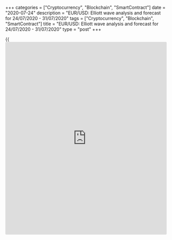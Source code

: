 +++
categories = ["Cryptocurrency", "Blockchain", "SmartContract"]
date = "2020-07-24"
description = "EUR/USD: Elliott wave analysis and forecast for 24/07/2020 - 31/07/2020"
tags = ["Cryptocurrency", "Blockchain", "SmartContract"]
title = "EUR/USD: Elliott wave analysis and forecast for 24/07/2020 - 31/07/2020"
type = "post"
+++

{{<iframe id="large-banner" src="https://www.bounty.group/#slide=17.0" width="100%" height="600" scrolling="no" style="border: 0px solid rgb(216, 221, 230); border-radius: 3px;">}}

July 24, 2020

July 24, 2020

EUR/USD: Elliott wave analysis and forecast for 24/07/2020 –
31/07/2020Alex Geuta

## [EUR/USD][1] remains likely to grow. Estimated pivot point is at a
level of 1.1498.

 **Main scenario:** consider long positions from corrections above the
level of 1.1498 with a target of 1.1700 – 1.1750.

 **Alternative scenario:** breakout and consolidation below the level of
1.1498 will allow the pair to continue declining to the levels of 1.1372
– 1.1251.

 **Analysis:** Supposedly, a descending correction of larger degree
finished developing on the [daily](https://www.fintecher.org/2020/03/03/forex-trading-daily-strategy/) time frame in the form of wave (2) and
the third wave (3) started developing. On the H4 time frame, the first
counter-trend wave 1 of (3) is forming, with wave iii of 1 continuing to
form inside. Apparently, the fifth wave of smaller degree (v) of iii of
1 is developing on the H1 time frame, with wave iii of (v) continuing to
develop inside. If the presumption is correct, the pair will continue to
rise to the levels of 1.1700 – 1.1750. The level of 1.1498 is critical
in this scenario. Its breakout will allow the pair to continue falling
to the levels of 1.1372 – 1.1251.

![LiteForex: EUR/USD: Elliott wave analysis and forecast for 24/07/2020
– 31/07/2020][2]

* * *

![LiteForex: EUR/USD: Elliott wave analysis and forecast for 24/07/2020
– 31/07/2020][3]

* * *

![LiteForex: EUR/USD: Elliott wave analysis and forecast for 24/07/2020
– 31/07/2020][4]

* * *

P.S. Did you like my article? Share it in social networks: it will be
the best “thank you" :)

Ask me questions and comment below. I’ll be glad to answer your
questions and give necessary explanations.

 **Useful links:**

  * I recommend trying to trade with a reliable broker [here][5]. The system allows you to trade by yourself or copy successful traders from all across the globe.
  * Use my promo-code BLOG for getting deposit bonus 50% on LiteForex platform. Just enter this code in the appropriate field while [depositing][6] your trading account.
  * Telegram channel with high-quality analytics, Forex reviews, training articles, and other useful things for traders <t.me/liteforex>

## Price chart of EURUSD in real time mode

![EUR/USD: Elliott wave analysis and forecast for 24/07/2020 –
31/07/2020][7]

The content of this article reflects the author’s opinion and does not
necessarily reflect the official position of LiteForex. The material
published on this page is provided for informational purposes only and
should not be considered as the provision of investment advice for the
purposes of Directive 2004/39/EC.

Rate this article:

{{value}}

( {{count}} {{title}} )

   1. my.liteforex.com/trading/chart?symbol=EURUSD
   2. cdn.liteforex.com/cache/uploads/blog_post/wave-analisys/24-07-2020/EURUSDH1.png?w=30&s=10837a1acef59e7415fe587345697953
   3. cdn.liteforex.com/cache/uploads/blog_post/wave-analisys/24-07-2020/EURUSDH4.png?w=30&s=801b221e158732fe46a758134e6118b5
   4. cdn.liteforex.com/cache/uploads/blog_post/wave-analisys/24-07-2020/EURUSDDaily.png?w=30&s=4ab43bb61c0e0420cc31087034be988d
   5. my.liteforex.com/?category=analysts-opinions&slug=eurusd-elliott-wave-analysis-and-forecast-for-24072020---31072020&openPopup=%2Fregistration%2Fpopup&utm_source=blog&utm_medium=article&utm_campaign=bonus
   6. my.liteforex.com/deposit/?category=analysts-opinions&slug=eurusd-elliott-wave-analysis-and-forecast-for-24072020---31072020&promo_code=BLOG&utm_source=blog&utm_medium=article&utm_campaign=bonus
   7. cdn.liteforex.com/cache/uploads/blog_post/wave-analisys/Previews-elliot-waves/eurusd-elliott-wave-analysis-liteforex-blog-preview.jpg?q=75&w=1000&s=b202050ed0fbd5cbac195a74fd2a8075